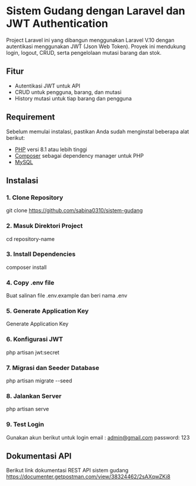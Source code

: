 # Sistem Gudang dengan Laravel dan JWT Authentication

Project Laravel ini yang dibangun menggunakan Laravel V.10 dengan autentikasi menggunakan JWT (Json Web Token). Proyek ini mendukung login, logout, CRUD, serta pengelolaan mutasi barang dan stok.

## Fitur
- Autentikasi JWT untuk API
- CRUD untuk pengguna, barang, dan mutasi
- History mutasi untuk tiap barang dan pengguna

## Requirement

Sebelum memulai instalasi, pastikan Anda sudah menginstal beberapa alat berikut:

- [PHP](https://www.php.net/) versi 8.1 atau lebih tinggi
- [Composer](https://getcomposer.org/) sebagai dependency manager untuk PHP
- [MySQL](https://www.mysql.com/)

## Instalasi
### 1. Clone Repository
git clone https://github.com/sabina0310/sistem-gudang

### 2. Masuk Direktori Project 
cd repository-name

### 3. Install Dependencies
composer install

### 4. Copy .env file
Buat salinan file .env.example dan beri nama .env

### 5. Generate Application Key
Generate Application Key

### 6. Konfigurasi JWT
php artisan jwt:secret

### 7. Migrasi dan Seeder Database
php artisan migrate --seed

### 8. Jalankan Server
php artisan serve

### 9. Test Login 
Gunakan akun berikut untuk login 
email : admin@gmail.com
password: 123

## Dokumentasi API
Berikut link dokumentasi REST API sistem gudang
https://documenter.getpostman.com/view/38324462/2sAXqwZKi8
